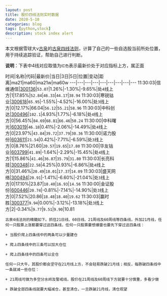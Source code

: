 ```yaml
---
layout: post
title: 股价四线法则实时数据
date: 2020-5-10
categories: blog
tags: [python,stock]
description: stock index alert
---
```



本文根据雪球大v[古泉](https://xueqiu.com/u/7148646888)的[古泉四线法则](https://xueqiu.com/7148646888/130498192)，计算了自己的一些自选股当前所处位置，用于持续追踪验证，帮助自己进行判断。

**说明**：下表中4线对应取值为`红色`表示最新价处于对应指标上方，属正面

时间|名称|代码|最新价|当日|3日|5日|位置|变动|距离|ma21|ma60|ma21w|ma60w
---|---|---|---|---|---|---|---|---
11:30:03|信维通信|[300136](https://xueqiu.com/S/SZ300136)|`53.07`|1.26%|-1.30%|-9.65%|处`4`线上方|1|17.85%|`52.84`|`46.33`|`44.17`|`38.94`
11:30:03|寒锐钴业|[300618](https://xueqiu.com/S/SZ300618)|`65.95`|-1.55%|-4.52%|-16.00%|处`3`线上方|0|12.17%|66.04|`56.12`|`55.21`|`58.96`
11:30:03|中科创达|[300496](https://xueqiu.com/S/SZ300496)|`102.1`|4.93%|1.77%|-6.18%|处`4`线上方|0|56.45%|`84.69`|`68.81`|`66.46`|`50.24`
11:30:00|中科曙光|[603019](https://xueqiu.com/S/SH603019)|`46.18`|0.41%|-2.06%|-14.49%|处`4`线上方|0|23.97%|`43.84`|`39.72`|`37.79`|`30.36`
11:30:00|诺力股份|[603611](https://xueqiu.com/S/SH603611)|`21.54`|0.42%|-7.71%|-6.59%|处`3`线上方|0|8.76%|21.60|`20.57`|`19.65`|`17.80`
11:30:00|华友钴业|[603799](https://xueqiu.com/S/SH603799)|`41.89`|-1.64%|-2.29%|-15.45%|处`4`线上方|1|15.86%|`41.46`|`36.87`|`35.79`|`31.80`
11:30:03|长亮科技|[300348](https://xueqiu.com/S/SZ300348)|`22.58`|4.25%|0.93%|-6.86%|处`4`线上方|0|31.46%|`20.49`|`18.01`|`17.37`|`14.09`
11:30:03|盛天网络|[300494](https://xueqiu.com/S/SZ300494)|`20.91`|-1.41%|-6.60%|-21.04%|处`3`线上方|0|17.10%|23.87|`18.40`|`16.93`|`14.56`
11:30:00|金证股份|[600446](https://xueqiu.com/S/SH600446)|`20.74`|-0.81%|-7.14%|-14.90%|处`3`线上方|0|7.52%|20.86|`18.48`|`18.40`|`19.62`
11:30:03|赢时胜|[300377](https://xueqiu.com/S/SZ300377)|`9.94`|0.00%|-3.12%|-13.18%|处`3`线上方|2|-0.34%|`9.77`|`9.51`|`9.90`|10.81

```
古泉4线法则的精髓如下。抓住21日线、60日线、21周线及60周线等四条线，外加21月线，任何一只股票上涨都要穿过这四条线，任何一只股票要想爆雷也要先下穿过这四条线：

+ 当股价爬上四条线中的两条可以少量建仓

+ 爬上四条线中的三条可以加大仓位

+ 爬上四条线中的四条可以全仓

任何一只大牛，其股价都会坚守在21月线上方，不会轻易跌破21月线；相反，每跌破四条线中一条就减一些仓位：

+ 21周线可做为多空分水岭及警戒线，股价在21周线及60周线下方就要十分慎重，多看少做

+ 跌破全部四条线就要大幅减仓，甚至清仓，一旦跌破21月线，清仓观望
```